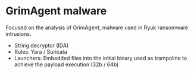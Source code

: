 # GrimAgent malware

Focused on the analysis of GrimAgent, malware used in Ryuk ransomware intrusions.

+ String decryptor (IDA)
+ Rules: Yara / Suricata
+ Launchers: Embedded files into the initial binary used as trampoline to achieve the payload execution (32b / 64b)
